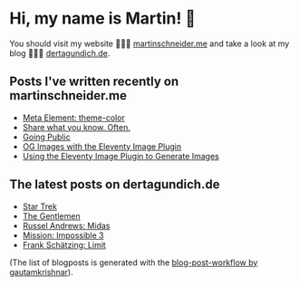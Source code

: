 # Hi, my name is Martin! 👋 
You should visit my website 👨🏼‍💻  [martinschneider.me](https://martinschneider.me) and take a look at my blog 🤷🏼‍♂️ [dertagundich.de](https://www.dertagundich.de).

## Posts I've written recently on martinschneider.me
<!-- MSME-POST-LIST:START -->
- [Meta Element: theme-color](https://martinschneider.me/articles/meta-tag-theme-color/)
- [Share what you know. Often.](https://martinschneider.me/articles/share-what-you-know-often/)
- [Going Public](https://martinschneider.me/articles/going-public/)
- [OG Images with the Eleventy Image Plugin](https://martinschneider.me/articles/og-images-with-the-eleventy-image-plugin/)
- [Using the Eleventy Image Plugin to Generate Images](https://martinschneider.me/articles/switching-to-eleventy-img-to-generate-images/)
<!-- MSME-POST-LIST:END -->

## The latest posts on dertagundich.de
<!-- DTUI-POST-LIST:START -->
- [Star Trek](https://www.dertagundich.de/2021/08/09/star-trek/)
- [The Gentlemen](https://www.dertagundich.de/2021/08/08/the-gentlemen/)
- [Russel Andrews: Midas](https://www.dertagundich.de/2021/08/04/russel-andrews-midas/)
- [Mission: Impossible 3](https://www.dertagundich.de/2021/07/30/mission-impossible-3/)
- [Frank Schätzing: Limit](https://www.dertagundich.de/2021/07/28/frank-schaetzing-limit/)
<!-- DTUI-POST-LIST:END -->

(The list of blogposts is generated with the [blog-post-workflow by gautamkrishnar](https://github.com/gautamkrishnar/blog-post-workflow)).
